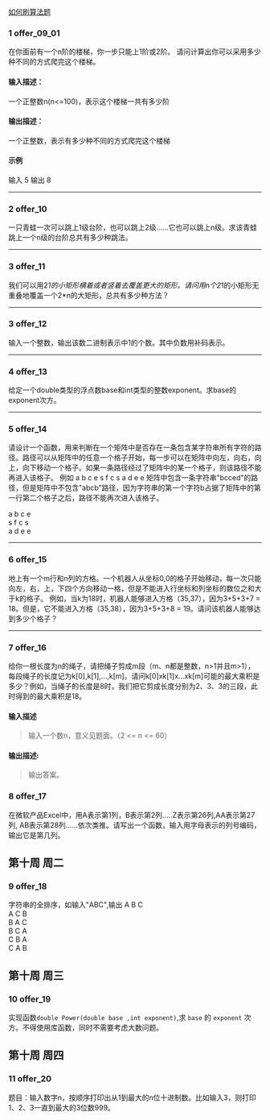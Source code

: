 
[如何刷算法题](https://www.zhihu.com/search?type=content&q=%E5%A6%82%E4%BD%95%E5%88%B7%E7%AE%97%E6%B3%95%E9%A2%98)




### 1 offer_09_01
在你面前有一个n阶的楼梯，你一步只能上1阶或2阶。
请问计算出你可以采用多少种不同的方式爬完这个楼梯。
#### 输入描述：
一个正整数n(n<=100)，表示这个楼梯一共有多少阶
#### 输出描述：
一个正整数，表示有多少种不同的方式爬完这个楼梯
#### 示例
输入
5
输出
8

---

### 2 offer_10
一只青蛙一次可以跳上1级台阶，也可以跳上2级……它也可以跳上n级。求该青蛙跳上一个n级的台阶总共有多少种跳法。

---

### 3 offer_11
我们可以用2*1的小矩形横着或者竖着去覆盖更大的矩形。请问用n个2*1的小矩形无重叠地覆盖一个2*n的大矩形，总共有多少种方法？

---

### 3 offer_12
输入一个整数，输出该数二进制表示中1的个数。其中负数用补码表示。

---

### 4 offer_13
给定一个double类型的浮点数base和int类型的整数exponent。求base的exponent次方。

---

### 5 offer_14
请设计一个函数，用来判断在一个矩阵中是否存在一条包含某字符串所有字符的路径。路径可以从矩阵中的任意一个格子开始，每一步可以在矩阵中向左，向右，向上，向下移动一个格子。如果一条路径经过了矩阵中的某一个格子，则该路径不能再进入该格子。 
例如 a b c e s f c s a d e e 矩阵中包含一条字符串"bcced"的路径，但是矩阵中不包含"abcb"路径，因为字符串的第一个字符b占据了矩阵中的第一行第二个格子之后，路径不能再次进入该格子。

a b c e<br>
s f c s<br>
a d e e<br>

---
### 6 offer_15
地上有一个m行和n列的方格。一个机器人从坐标0,0的格子开始移动，每一次只能向左，右，上，下四个方向移动一格，但是不能进入行坐标和列坐标的数位之和大于k的格子。 例如，当k为18时，机器人能够进入方格（35,37），因为3+5+3+7 = 18。但是，它不能进入方格（35,38），因为3+5+3+8 = 19。请问该机器人能够达到多少个格子？

---

### 7 offer_16
给你一根长度为n的绳子，请把绳子剪成m段（m、n都是整数，n>1并且m>1），每段绳子的长度记为k[0],k[1],...,k[m]。请问k[0]xk[1]x...xk[m]可能的最大乘积是多少？例如，当绳子的长度是8时，我们把它剪成长度分别为2、3、3的三段，此时得到的最大乘积是18。

#### 输入描述
> 输入一个数n，意义见题面。（2 <= n <= 60）

#### 输出描述:
> 输出答案。

### 8 offer_17
在微软产品Excel中，用A表示第1列，B表示第2列.....Z表示第26列,AA表示第27列, AB表示第28列......依次类推。请写出一个函数，输入用字母表示的列号编码，输出它是第几列。

## 第十周 周二
### 9 offer_18
字符串的全排序，如输入"ABC",输出
A B C <br>
A C B <br>
B A C <br>
B C A <br>
C B A <br>
C A B 

## 第十周 周三
### 10 offer_19
实现函数```double Power(double base ,int exponent)```,求 ```base``` 的 ```exponent``` 次方。不得使用库函数，同时不需要考虑大数问题。

## 第十周 周四
### 11 offer_20
题目：输入数字n，按顺序打印出从1到最大的n位十进制数。比如输入3，则打印1、2、3一直到最大的3位数999。
